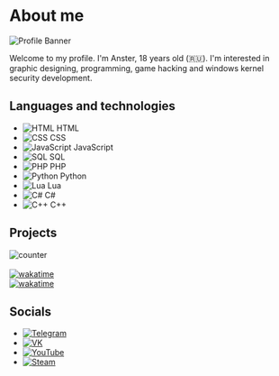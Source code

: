# About me

![Profile Banner](https://placekitten.com/1000/300) <!-- Замени ссылку на свою фотографию -->

Welcome to my profile. I'm Anster, 18 years old (🇷🇺). I'm interested in graphic designing, programming, game hacking and windows kernel security development.

<!--Project Manager, Lua API, UI/UX developer @ Laventura-->

## Languages and technologies

- ![HTML](https://img.shields.io/badge/-HTML-E34F26?style=flat-square&logo=html5&logoColor=white) HTML
- ![CSS](https://img.shields.io/badge/-CSS-1572B6?style=flat-square&logo=css3&logoColor=white) CSS
- ![JavaScript](https://img.shields.io/badge/-JavaScript-F7DF1E?style=flat-square&logo=javascript&logoColor=black) JavaScript
- ![SQL](https://img.shields.io/badge/-SQL-4479A1?style=flat-square&logo=postgresql&logoColor=white) SQL
- ![PHP](https://img.shields.io/badge/-PHP-777BB4?style=flat-square&logo=php&logoColor=white) PHP
- ![Python](https://img.shields.io/badge/-Python-3776AB?style=flat-square&logo=python&logoColor=white) Python
- ![Lua](https://img.shields.io/badge/-Lua-2C2D72?style=flat-square&logo=lua&logoColor=white) Lua
- ![C#](https://img.shields.io/badge/-C%23-239120?style=flat-square&logo=c-sharp&logoColor=white) C#
- ![C++](https://img.shields.io/badge/-C++-00599C?style=flat-square&logo=c%2B%2B&logoColor=white) C++

## Projects

![counter](https://moe-counter.glitch.me/get/@ansterxyz?theme=asoul) \
\
[![wakatime](https://wakatime.com/badge/user/018e890f-f867-4895-9ed9-5cfa1c0ada53.svg)](https://wakatime.com/@018e890f-f867-4895-9ed9-5cfa1c0ada53)\
[![wakatime](https://wakatime.com/share/@ansterxyz/82de59a8-7344-4342-b58c-2098dea096c0.svg)](https://wakatime.com/@ansterxyz)
<!--
### Веб-разработка
- [Проект 1](https://github.com/your_username/project1) - Краткое описание проекта 1.
- [Проект 2](https://github.com/your_username/project2) - Краткое описание проекта 2.

### Десктоп-разработка
- [Проект 3](https://github.com/your_username/project3) - Краткое описание проекта 3.
- [Проект 4](https://github.com/your_username/project4) - Краткое описание проекта 4.

### Скрипты
- [Скрипт 1](https://github.com/your_username/script1) - Краткое описание скрипта 1.
- [Скрипт 2](https://github.com/your_username/script2) - Краткое описание скрипта 2.

### Чат-боты
- [Бот 1](https://github.com/your_username/bot1) - Краткое описание бота 1.
- [Бот 2](https://github.com/your_username/bot2) - Краткое описание бота 2.
-->

## Socials

- [![Telegram](https://img.shields.io/badge/-Telegram-2CA5E0?style=flat-square&logo=telegram&logoColor=white)](https://t.me/ansterxyz)
- [![VK](https://img.shields.io/badge/-VK-0088CC?style=flat-square&logo=vk&logoColor=white)](https://vk.com/ansterxyz)
- [![YouTube](https://img.shields.io/badge/-YouTube-FF0000?style=flat-square&logo=youtube&logoColor=white)](https://www.youtube.com/@ansterxyz)
- [![Steam](https://img.shields.io/badge/-Steam-000000?style=flat-square&logo=steam&logoColor=white)](https://steamcommunity.com/id/ansterxyz)
